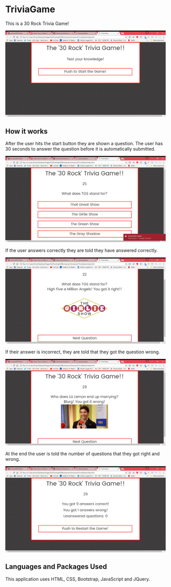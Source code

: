 # TriviaGame


This is a 30 Rock Trivia Game!

![trivia](./assets/images/screen/triviaIntro.png)


## How it works

After the user hits the start button they are shown a question. The user has 30 seconds to answer the question before it is automatically submitted. 

![trains](./assets/images/screen/triviaQuestion.png)

If the user answers correctly they are told they have answered correctly.

![trains](./assets/images/screen/triviaCorrect.png)

If their answer is incorrect, they are told that they got the question wrong.

![trains](./assets/images/screen/triviaIncorrect.png)

At the end the user is told the number of questions that they got right and wrong.

![trains](./assets/images/screen/triviaEnd.png)


## Languages and Packages Used

This application uses HTML, CSS, Bootstrap, JavaScript and JQuery.


